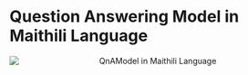 # Question Answering Model in Maithili Language

<p align="center">
  <img src="![Desktop_Maithili-Question-Answering-Model](https://github.com/WebDevChandan/qnamodel/assets/70449580/16531e94-c1e6-4361-a0b9-f7a748d83b55)" alt="QnAModel in Maithili Language" style="display: block; margin: 0 auto;" />
</p>
